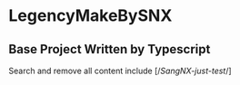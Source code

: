 # LegencyMakeBySNX
## Base Project Written by Typescript

Search and remove all content include  [/*SangNX-just-test*/]
